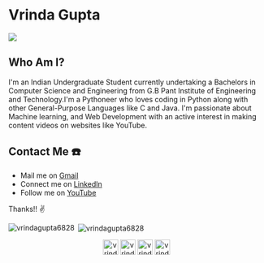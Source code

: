 # Vrinda Gupta 
<!--
**Vrindagupta6828/Vrindagupta6828** is a ✨ _special_ ✨ repository because its `README.md` (this file) appears on your GitHub profile.

Here are some ideas to get you started:

- 🔭 I’m currently working on ...
- 🌱 I’m currently learning ...
- 👯 I’m looking to collaborate on ...
- 🤔 I’m looking for help with ...
- 💬 Ask me about ...
- 📫 How to reach me: ...
- 😄 Pronouns: ...
- ⚡ Fun fact: ...
-->

<a href=https://github.com/TesseractCoding/NeoAlgo>
   <img src=https://img.shields.io/badge/NeoAlgo-Contributor-brightgreen>
</a>

## Who Am I?

I'm an Indian Undergraduate Student currently undertaking a Bachelors in Computer Science and Engineering from G.B Pant Institute of Engineering and Technology.I'm a Pythoneer who loves coding in Python along with other General-Purpose Languages like C and Java. I'm passionate about Machine learning, and Web Development with an active interest in making content videos on websites like YouTube.

## Contact Me ☎️

* Mail me on [Gmail](vrindagupta6828@gmail.com) 
* Connect me on [LinkedIn](linkedin.com/in/vrinda-gupta-149891186)
* Follow me on  [YouTube](https://www.youtube.com/channel/UCW8Jb90x-BXajUebFaROpmA)

Thanks!! ✌️

<p><img align="left" src="https://github-readme-stats.vercel.app/api/top-langs/?username=vrindagupta6828&layout=compact" alt="vrindagupta6828" /></p>

<p>&nbsp;<img align="center" src="https://github-readme-stats.vercel.app/api?username=vrindagupta6828&show_icons=true" alt="vrindagupta6828" /></p>

<p align="center">
<a href="https://www.youtube.com/channel/UCW8Jb90x-BXajUebFaROpmA?view_as=subscriber" target="blank"><img align="center" src="https://cdn.jsdelivr.net/npm/simple-icons@3.0.1/icons/youtube.svg" alt="vrinda gupta" height="30" width="30" /></a>
<a href="https://www.linkedin.com/in/vrinda-gupta-149891186/" target="blank"><img align="center" src="https://cdn.jsdelivr.net/npm/simple-icons@3.0.1/icons/linkedin.svg" alt="vrindagupta6828" height="30" width="30" /></a>
<a href="https://www.facebook.com/profile.php?id=100004206634437" target="blank"><img align="center" src="https://cdn.jsdelivr.net/npm/simple-icons@3.0.1/icons/facebook.svg" alt="vrinda gupta.1422409" height="30" width="30" /></a>
<a href="https://instagram.com/vrinda_gupta.vg" target="blank"><img align="center" src="https://cdn.jsdelivr.net/npm/simple-icons@3.0.1/icons/instagram.svg" alt="vrinda_gupta.vg" height="30" width="30" /></a>
</p>






